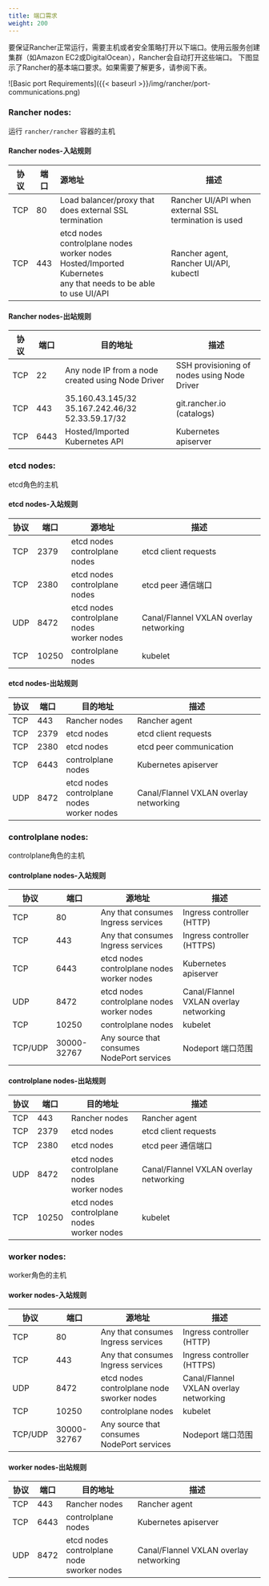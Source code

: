 ```yaml
---
title: 端口需求
weight: 200
---
```


要保证Rancher正常运行，需要主机或者安全策略打开以下端口。使用云服务创建集群（如Amazon EC2或DigitalOcean），Rancher会自动打开这些端口。  下图显示了Rancher的基本端口要求。如果需要了解更多，请参阅下表。

![Basic port Requirements]({{< baseurl >}}/img/rancher/port-communications.png)

### Rancher nodes:

运行 `rancher/rancher` 容器的主机

#### Rancher nodes-入站规则

| 协议 | 端口 | 源地址                                                       | 描述                                                 |
| ---- | ---- | :----------------------------------------------------------- | ---------------------------------------------------- |
| TCP  | 80   | Load balancer/proxy that does external SSL termination       | Rancher UI/API when external SSL termination is used |
| TCP  | 443  | etcd nodes  <br />controlplane nodes  <br />worker nodes  <br />Hosted/Imported Kubernetes  <br />any that needs to be able to use UI/API | Rancher agent, Rancher UI/API, kubectl               |

#### Rancher nodes-出站规则

| 协议 | 端口 | 目的地址                                                   | 描述                                        |
| ---- | ---- | ---------------------------------------------------------- | ------------------------------------------- |
| TCP  | 22   | Any node IP from a node created using Node Driver          | SSH provisioning of nodes using Node Driver |
| TCP  | 443  | 35.160.43.145/32<br />35.167.242.46/32<br />52.33.59.17/32 | git.rancher.io (catalogs)                   |
| TCP  | 6443 | Hosted/Imported Kubernetes API                             | Kubernetes apiserver                        |

### etcd nodes:

etcd角色的主机

#### etcd nodes-入站规则

| 协议 | 端口  | 源地址                                               | 描述                                   |
| ---- | ----- | ---------------------------------------------------- | -------------------------------------- |
| TCP  | 2379  | etcd nodes<br />controlplane nodes                   | etcd client requests                   |
| TCP  | 2380  | etcd nodes<br />controlplane nodes                   | etcd peer 通信端口                     |
| UDP  | 8472  | etcd nodes<br />controlplane nodes<br />worker nodes | Canal/Flannel VXLAN overlay networking |
| TCP  | 10250 | controlplane nodes                                   | kubelet                                |

#### etcd nodes-出站规则

| 协议 | 端口 | 目的地址                                             | 描述                                   |
| ---- | ---- | ---------------------------------------------------- | -------------------------------------- |
| TCP  | 443  | Rancher nodes                                        | Rancher agent                          |
| TCP  | 2379 | etcd nodes                                           | etcd client requests                   |
| TCP  | 2380 | etcd nodes                                           | etcd peer communication                |
| TCP  | 6443 | controlplane nodes                                   | Kubernetes apiserver                   |
| UDP  | 8472 | etcd nodes<br />controlplane nodes<br />worker nodes | Canal/Flannel VXLAN overlay networking |

### controlplane nodes:

controlplane角色的主机

#### controlplane nodes-入站规则

| 协议    | 端口        | 源地址                                               | 描述                                   |
| ------- | ----------- | ---------------------------------------------------- | -------------------------------------- |
| TCP     | 80          | Any that consumes Ingress services                   | Ingress controller (HTTP)              |
| TCP     | 443         | Any that consumes Ingress services                   | Ingress controller (HTTPS)             |
| TCP     | 6443        | etcd nodes<br />controlplane nodes<br />worker nodes | Kubernetes apiserver                   |
| UDP     | 8472        | etcd nodes<br />controlplane nodes<br />worker nodes | Canal/Flannel VXLAN overlay networking |
| TCP     | 10250       | controlplane nodes                                   | kubelet                                |
| TCP/UDP | 30000-32767 | Any source that consumes NodePort services           | Nodeport 端口范围                      |

#### controlplane nodes-出站规则

| 协议 | 端口  | 目的地址                                             | 描述                                   |
| ---- | ----- | ---------------------------------------------------- | -------------------------------------- |
| TCP  | 443   | Rancher nodes                                        | Rancher agent                          |
| TCP  | 2379  | etcd nodes                                           | etcd client requests                   |
| TCP  | 2380  | etcd nodes                                           | etcd peer 通信端口                     |
| UDP  | 8472  | etcd nodes<br />controlplane nodes<br />worker nodes | Canal/Flannel VXLAN overlay networking |
| TCP  | 10250 | etcd nodes<br />controlplane nodes<br />worker nodes | kubelet                                |

### worker nodes:

worker角色的主机

#### worker nodes-入站规则

| 协议    | 端口        | 源地址                                               | 描述                                   |
| ------- | ----------- | ---------------------------------------------------- | -------------------------------------- |
| TCP     | 80          | Any that consumes Ingress services                   | Ingress controller (HTTP)              |
| TCP     | 443         | Any that consumes Ingress services                   | Ingress controller (HTTPS)             |
| UDP     | 8472        | etcd nodes<br />controlplane node<br />sworker nodes | Canal/Flannel VXLAN overlay networking |
| TCP     | 10250       | controlplane nodes                                   | kubelet                                |
| TCP/UDP | 30000-32767 | Any source that consumes NodePort services           | Nodeport 端口范围                      |

#### worker nodes-出站规则

| 协议 | 端口 | 目的地址                                             | 描述                                   |
| ---- | ---- | ---------------------------------------------------- | -------------------------------------- |
| TCP  | 443  | Rancher nodes                                        | Rancher agent                          |
| TCP  | 6443 | controlplane nodes                                   | Kubernetes apiserver                   |
| UDP  | 8472 | etcd nodes<br />controlplane node<br />sworker nodes | Canal/Flannel VXLAN overlay networking |
